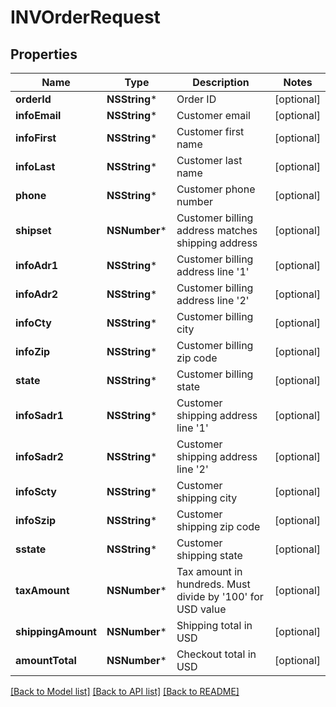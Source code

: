 # INVOrderRequest

## Properties
Name | Type | Description | Notes
------------ | ------------- | ------------- | -------------
**orderId** | **NSString*** | Order ID | [optional] 
**infoEmail** | **NSString*** | Customer email | [optional] 
**infoFirst** | **NSString*** | Customer first name | [optional] 
**infoLast** | **NSString*** | Customer last name | [optional] 
**phone** | **NSString*** | Customer phone number | [optional] 
**shipset** | **NSNumber*** | Customer billing address matches shipping address | [optional] 
**infoAdr1** | **NSString*** | Customer billing address line &#39;1&#39; | [optional] 
**infoAdr2** | **NSString*** | Customer billing address line &#39;2&#39; | [optional] 
**infoCty** | **NSString*** | Customer billing city | [optional] 
**infoZip** | **NSString*** | Customer billing zip code | [optional] 
**state** | **NSString*** | Customer billing state | [optional] 
**infoSadr1** | **NSString*** | Customer shipping address line &#39;1&#39; | [optional] 
**infoSadr2** | **NSString*** | Customer shipping address line &#39;2&#39; | [optional] 
**infoScty** | **NSString*** | Customer shipping city | [optional] 
**infoSzip** | **NSString*** | Customer shipping zip code | [optional] 
**sstate** | **NSString*** | Customer shipping state | [optional] 
**taxAmount** | **NSNumber*** | Tax amount in hundreds. Must divide by &#39;100&#39; for USD value | [optional] 
**shippingAmount** | **NSNumber*** | Shipping total in USD | [optional] 
**amountTotal** | **NSNumber*** | Checkout total in USD | [optional] 

[[Back to Model list]](../README.md#documentation-for-models) [[Back to API list]](../README.md#documentation-for-api-endpoints) [[Back to README]](../README.md)


